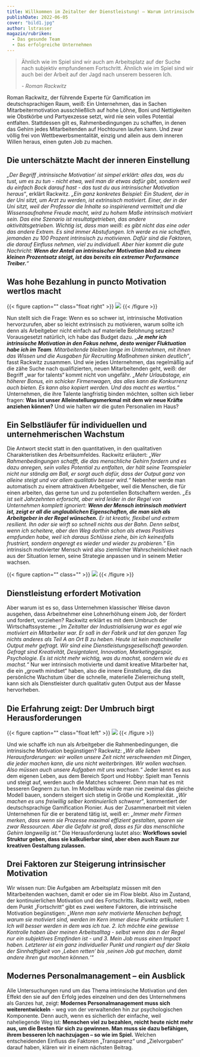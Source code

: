 ```yaml
---
title: Willkommen im Zeitalter der Dienstleistung! – Warum intrinsische Motivation für jeden Erfolgssuchenden ein Begriff sein sollte
publishDate: 2022-06-05
cover: "bild1.jpg"
author: lstrasser
magazin/rubriken:
  - Das gesunde Team
  - Das erfolgreiche Unternehmen
---
```


> Ähnlich wie im Spiel sind wir auch am Arbeitsplatz auf der Suche nach
> subjektiv empfundenem Fortschritt. Ähnlich wie im Spiel sind wir auch bei der
> Arbeit auf der Jagd nach unserem besseren Ich.
>
> <cite>- Roman Rackwitz</cite>

Roman Rackwitz, der führende Experte für Gamification im deutschsprachigen Raum,
weiß: Ein Unternehmen, das in Sachen Mitarbeitermotivation ausschließlich auf
hohe Löhne, Boni und Nettigkeiten wie Obstkörbe und Partyexzesse setzt, wird nie
sein volles Potential entfalten. Stattdessen gilt es, Rahmenbedingungen zu
schaffen, in denen das Gehirn jedes Mitarbeitenden auf Hochtouren laufen kann.
Und zwar völlig frei von Wettbewerbsmentalität, einzig und allein aus dem
inneren Willen heraus, einen guten Job zu machen.

## Die unterschätzte Macht der inneren Einstellung

<cite>„Der Begriff ‚intrinsische Motivation‘ ist simpel erklärt: alles das, was du
tust, um es zu tun - nicht etwa, weil man dir etwas dafür gibt, sondern weil du
einfach Bock darauf hast - das tust du aus intrinsischer Motivation heraus“</cite>,
erklärt Rackwitz. <cite>„Ein ganz konkretes Beispiel: Ein Student, der in der Uni
sitzt, um Arzt zu werden, ist extrinsisch motiviert. Einer, der in der Uni
sitzt, weil der Professor die Inhalte so inspirierend vermittelt und die
Wissensaufnahme Freude macht, wird zu hohem Maße intrinsisch motiviert sein. Das
eine Szenario ist resultatgetrieben, das andere aktivitätsgetrieben. Wichtig
ist, dass man weiß: es gibt nicht das eine oder das andere Extrem. Es sind immer
Abstufungen. Ich werde es nie schaffen, jemanden zu 100 Prozent intrinsisch zu
motivieren. Dafür sind die Faktoren, die darauf Einfluss nehmen, viel zu
individuell. Aber hier kommt die gute Nachricht: **Wenn der Anteil an
intrinsischer Motivation bloß zu einem kleinen Prozentsatz steigt, ist das
bereits ein extremer Performance Treiber.**“</cite>

## Was hohe Bezahlung in puncto Motivation wertlos macht

{{< figure caption="" class="float right" >}}
<img src="bild2.jpg" />
{{< /figure >}}

Nun stellt sich die Frage: Wenn es so schwer ist, intrinsische Motivation
hervorzurufen, aber so leicht extrinsisch zu motivieren, warum sollte ich denn
als Arbeitgeber nicht einfach auf materielle Belohnung setzen? Vorausgesetzt
natürlich, ich habe das Budget dazu. <cite>„**Je mehr ich intrinsische Motivation
in den Fokus nehme, desto weniger Fluktuation habe ich im Team**. Mitarbeitende
bleiben lange im Unternehmen, mit ihnen das Wissen und die Ausgaben für
Recruiting Maßnahmen sinken deutlich“</cite>, fasst Rackwitz zusammen. Und wie
jedes Unternehmen, das regelmäßig auf die zähe Suche nach qualifizierten, neuen
Mitarbeitenden geht, weiß: der Begriff „war for talents“ kommt nicht von
ungefähr. <cite>„Mehr Urlaubstage, ein höherer Bonus, ein schicker Firmenwagen,
das alles kann die Konkurrenz auch bieten. Es kann also kopiert werden. Und das
macht es wertlos.“</cite> Unternehmen, die ihre Talente langfristig binden
möchten, sollten sich lieber fragen: **Was ist unser Alleinstellungsmerkmal mit
dem wir neue Kräfte anziehen können?** Und wie halten wir die guten Personalien im
Haus?

## Ein Selbstläufer für individuellen und unternehmerischen Wachstum

Die Antwort steckt statt in den quantitativen, in den qualitativen
Charakteristiken des Arbeitsumfeldes. Rackwitz erläutert: <cite>„Wer
Rahmenbedingungen schafft, die das menschliche Gehirn fordern und es dazu
anregen, sein volles Potential zu entfalten, der hält seine Teamspieler nicht
nur ständig am Ball, er sorgt auch dafür, dass der Output ganz von alleine
steigt und vor allem qualitativ besser wird.“</cite> Nebenher werde man
automatisch zu einem attraktiven Arbeitgeber, weil die Menschen, die für einen
arbeiten, das gerne tun und zu potentiellen Botschaftern werden. <cite>„Es ist
seit Jahrzehnten erforscht, aber wird leider in der Regel von Unternehmen
komplett ignoriert: **Wenn der Mensch intrinsisch motiviert ist, zeigt er all die
unglaublichen Eigenschaften, die man sich als Arbeitgeber in der Regel wünschen.**
Er ist kreativ, flexibel und extrem resilient. Ihn oder sie wirft so schnell
nichts aus der Bahn. Denn selbst, wenn ich scheitere, aber den Weg dorthin schon
als etwas Positives empfunden habe, weil ich daraus Schlüsse ziehe, bin ich
keinesfalls frustriert, sondern angeregt es wieder und wieder zu
probieren.“</cite> Ein intrinsisch motivierter Mensch wird also ziemlicher
Wahrscheinlichkeit nach aus der Situation lernen, seine Strategie anpassen und
in seinem Metier wachsen.

{{< figure caption="" class="" >}}
<img src="bild3.jpg" />
{{< /figure >}}

## Dienstleistung erfordert Motivation

Aber warum ist es so, dass Unternehmen klassischer Weise davon ausgehen, dass
Arbeitnehmer eine Lohnerhöhung einem Job, der fördert und fordert, vorziehen?
Rackwitz erklärt es mit dem Umbruch der Wirtschaftssysteme: <cite>„Im Zeitalter
der Industrialisierung war es egal wie motiviert ein Mitarbeiter war. Er saß in
der Fabrik und tat den ganzen Tag nichts anderes als Teil A an Ort B zu heben.
Heute ist kein maschineller Output mehr gefragt. Wir sind eine
Dienstleistungsgesellschaft geworden. Gefragt sind Kreativität, Designtalent,
Innovation, Marketinggespür, Psychologie. Es ist nicht mehr wichtig, was du
machst, sondern wie du es machst.“</cite> Nur wer intrinsisch motivierte und
damit kreative Mitarbeiter hat, die ein „growth mindset“ haben, also die innere
Einstellung, die das persönliche Wachstum über die schnelle, materielle
Zielerreichung stellt, kann sich als Dienstleister durch qualitativ guten Output
aus der Masse hervorheben.

## Die Erfahrung zeigt: Der Umbruch birgt Herausforderungen

{{< figure caption="" class="float left" >}}
<img src="bild4.jpg" />
{{< /figure >}}

Und wie schaffe ich nun als Arbeitgeber die Rahmenbedingungen, die intrinsische
Motivation begünstigen? Rackwitz: <cite>„Wir alle lieben Herausforderungen: wir wollen
unsere Zeit nicht verschwenden mit Dingen, die jeder machen kann, die uns nicht
weiterbringen. Wir wollen wachsen. Also müssen auch unsere Aufgaben mit uns
wachsen.“</cite> Jeder kennt es aus dem eigenen Leben, aus dem Bereich Sport und Hobby:
Spielt man Tennis und steigt auf, werden auch die Matches schwerer. Denn man hat
es mit besseren Gegnern zu tun. Im Modellbau würde man nie zweimal das gleiche
Modell bauen, sondern steigert sich stetig in Größe und Komplexität. <cite>„Wir machen
es uns freiwillig selber kontinuierlich schwerer“</cite>, kommentiert der
deutschsprachige Gamification Pionier. Aus der Zusammenarbeit mit vielen
Unternehmen für die er beratend tätig ist, weiß er: <cite>„Immer mehr Firmen merken,
dass wenn sie Prozesse maximal effizient gestalten, sparen sie zwar Ressourcen.
Aber die Gefahr ist groß, dass es für das menschliche Gehirn langweilig ist.“</cite>
Die Herausforderung lautet also: **Workflows soviel Struktur geben, dass sie
kalkulierbar sind, aber eben auch Raum zur kreativen Gestaltung zulassen.**

## Drei Faktoren zur Steigerung intrinsischer Motivation

Wir wissen nun: Die Aufgaben am Arbeitsplatz müssen mit den Mitarbeitenden
wachsen, damit er oder sie im Flow bleibt. Also im Zustand, der kontinuierlichen
Motivation und des Fortschritts. Rackwitz weiß, neben dem Punkt „Fortschritt“
gibt es zwei weitere Faktoren, die intrinsische Motivation begünstigen: <cite>„Wenn
man sehr motivierte Menschen befragt, warum sie motiviert sind, werden im Kern
immer diese Punkte artikuliert: 1. Ich will besser werden in dem was ich tue. 2.
Ich möchte eine gewisse Kontrolle haben über meinen Arbeitsalltag - selbst wenn
das n der Regel nur ein subjektives Empfinden ist - und 3. Mein Job muss einen
Impact haben. Letzterer ist ein ganz individueller Punkt und rangiert auf der
Skala der Sinnhaftigkeit von ‚Leben retten‘ bis ‚seinen Job gut machen, damit
andere ihren gut machen können.‘“</cite>

## Modernes Personalmanagement – ein Ausblick

Alle Untersuchungen rund um das Thema intrinsische Motivation und den Effekt den
sie auf den Erfolg jedes einzelnen und den des Unternehmens als Ganzes hat,
zeigt: **Modernes Personalmanagement muss sich weiterentwickeln** - weg von der
verwaltenden hin zur psychologischen Komponente. Denn auch, wenn es sicherlich
der einfache, weil naheliegende Weg ist: **Menschen viel zu bezahlen, reicht heute
nicht mehr aus, um die Besten für sich zu gewinnen. Man muss sie dazu befähigen,
ihrem besseren Ich nachzujagen – so wie im Spiel.** Welchen entscheidenden
Einfluss die Faktoren „Transparenz“ und „Zielvorgaben“ darauf haben, klären wir
in einem nächsten Beitrag.
